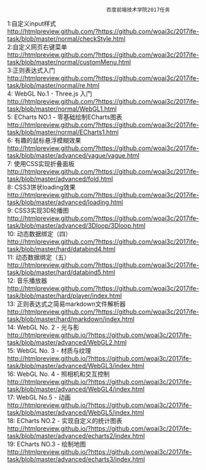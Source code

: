                                     百度前端技术学院2017任务
                                        
1:自定义input样式<br>
http://htmlpreview.github.com/?https://github.com/woai3c/2017ife-task/blob/master/normal/checkStyle.html<br>
2:自定义网页右键菜单<br>
http://htmlpreview.github.com/?https://github.com/woai3c/2017ife-task/blob/master/normal/customMenu.html<br>
3:正则表达式入门<br>
http://htmlpreview.github.com/?https://github.com/woai3c/2017ife-task/blob/master/normal/re.html<br>
4: WebGL No.1 - Three.js 入门<br>
http://htmlpreview.github.com/?https://github.com/woai3c/2017ife-task/blob/master/normal/WebGL1.html<br>
5: ECharts NO.1 - 零基础绘制ECharts图表<br>
http://htmlpreview.github.com/?https://github.com/woai3c/2017ife-task/blob/master/normal/ECharts1.html<br>
6: 有趣的鼠标悬浮模糊效果<br>
http://htmlpreview.github.com/?https://github.com/woai3c/2017ife-task/blob/master/advanced/vague/vague.html<br>
7: 使用CSS实现折叠面板<br>
http://htmlpreview.github.com/?https://github.com/woai3c/2017ife-task/blob/master/advanced/fold.html<br>
8: CSS3饼状loading效果<br>
http://htmlpreview.github.com/?https://github.com/woai3c/2017ife-task/blob/master/advanced/loading.html<br>
9: CSS3实现3D轮播图<br>
http://htmlpreview.github.com/?https://github.com/woai3c/2017ife-task/blob/master/advanced/3Dloop/3Dloop.html<br>
10: 动态数据绑定（四）<br>
http://htmlpreview.github.com/?https://github.com/woai3c/2017ife-task/blob/master/hard/databind4.html<br>
11: 动态数据绑定（五）<br>
http://htmlpreview.github.com/?https://github.com/woai3c/2017ife-task/blob/master/hard/databind5.html<br>
12: 音乐播放器<br>
http://htmlpreview.github.com/?https://github.com/woai3c/2017ife-task/blob/master/hard/player/index.html<br>
13: 正则表达式之简易markdown文件解析器<br>
http://htmlpreview.github.com/?https://github.com/woai3c/2017ife-task/blob/master/hard/markdown/index.html<br>
14: WebGL No. 2 - 光与影<br>
http://htmlpreview.github.io/?https://github.com/woai3c/2017ife-task/blob/master/advanced/WebGL2.html<br>
15: WebGL No. 3 - 材质与纹理<br>
http://htmlpreview.github.io/?https://github.com/woai3c/2017ife-task/blob/master/advanced/WebGL3/index.html<br>
16: WebGL No. 4 - 照相机和交互控制<br>
http://htmlpreview.github.io/?https://github.com/woai3c/2017ife-task/blob/master/advanced/WebGL4/index.html<br>
17: WebGL No.5 - 动画<br>
http://htmlpreview.github.io/?https://github.com/woai3c/2017ife-task/blob/master/advanced/WebGL5/index.html<br>
18: ECharts NO.2 - 实现自定义的统计图表<br>
http://htmlpreview.github.io/?https://github.com/woai3c/2017ife-task/blob/master/advanced/echarts2/index.html<br>
19: ECharts NO.3 - 绘制地图<br>
http://htmlpreview.github.io/?https://github.com/woai3c/2017ife-task/blob/master/advanced/echarts3/index.html<br>

